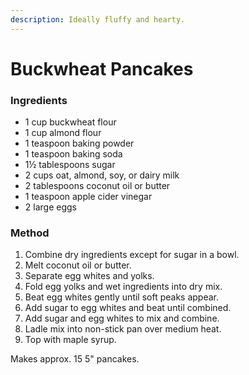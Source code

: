 ```yaml
---
description: Ideally fluffy and hearty.
---
```


# Buckwheat Pancakes

### Ingredients

* 1 cup buckwheat flour
* 1 cup almond flour
* 1 teaspoon baking powder
* 1 teaspoon baking soda
* 1½ tablespoons sugar
* 2 cups oat, almond, soy, or dairy milk
* 2 tablespoons coconut oil or butter
* 1 teaspoon apple cider vinegar
* 2 large eggs

### Method

1. Combine dry ingredients except for sugar in a bowl.
2. Melt coconut oil or butter.
3. Separate egg whites and yolks.
4. Fold egg yolks and wet ingredients into dry mix.
5. Beat egg whites gently until soft peaks appear.
6. Add sugar to egg whites and beat until combined.
7. Add sugar and egg whites to mix and combine.
8. Ladle mix into non-stick pan over medium heat.
9. Top with maple syrup.

Makes approx. 15 5" pancakes.

